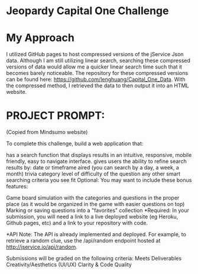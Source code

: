 # Jeopardy Capital One Challenge

# My Approach

I utilized GitHub pages to host compressed versions of the jService Json data. Although I am still utilizing linear search, searching these compressed versions of data would allow me a quicker linear search time such that it becomes barely noticeable. The repository for these compressed versions can be found here: https://github.com/lenghuang/Capital_One_Data. With the compressed method, I retrieved the data to then output it into an HTML website. 

# PROJECT PROMPT:

(Copied from Mindsumo website)

To complete this challenge, build a web application that:

has a search function that displays results in an intuitive, responsive, mobile friendly, easy to navigate interface.
gives users the ability to refine search results by: 
date or timeframe aired (you can search by a day,  a week, a month)
trivia category
level of difficulty of the question
any other smart searching criteria you see fit
Optional: You may want to include these bonus features:

Game board simulation with the categories and questions in the proper place (as it would be organized in the game with easier questions on top)
Marking or saving questions into a "favorites" collection
*Required: In your submission, you will need a link to a live deployed website (eg Heroku, Github pages, etc) and a link to your repository with code.

*API Note: The API is already implemented and deployed.  For example, to retrieve a random clue, use the /api/random endpoint hosted at http://jservice.io/api/random.

Submissions will be graded on the following criteria:
Meets Deliverables
Creativity/Aesthetics (UI/UX)
Clarity & Code Quality
